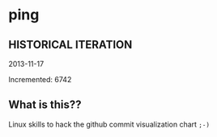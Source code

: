 # ping

## HISTORICAL ITERATION
2013-11-17

Incremented: 6742

## What is this?? 
Linux skills to hack the github commit visualization chart `;-)`
